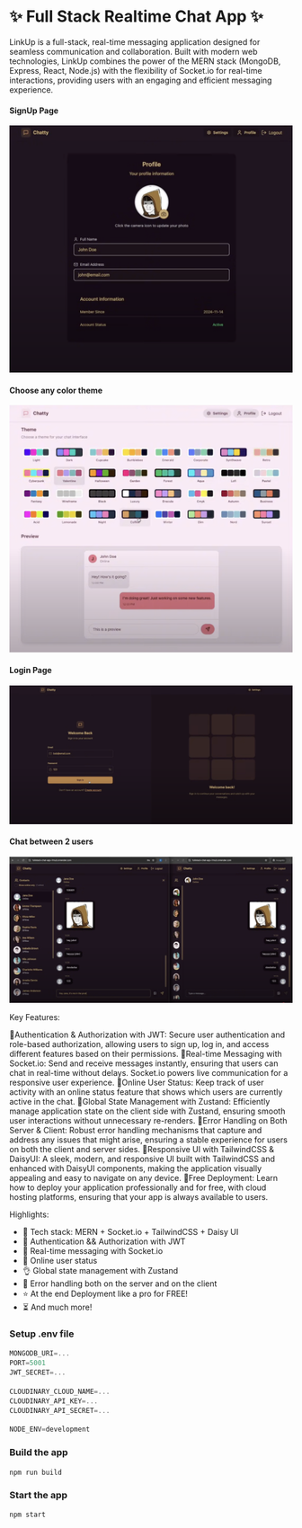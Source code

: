 # ✨ Full Stack Realtime Chat App ✨

LinkUp is a full-stack, real-time messaging application designed for seamless communication and collaboration. Built with modern web technologies, LinkUp combines the power of the MERN stack (MongoDB, Express, React, Node.js) with the flexibility of Socket.io for real-time interactions, providing users with an engaging and efficient messaging experience.

#### SignUp Page
![Sign Up Page](/frontend/public/Screenshot%201.png)

#### Choose any color theme
![Choose any theme](/frontend/public/Screenshot%202.png)

#### Login Page
![Login Page](/frontend/public/Screenshot%203.png)

#### Chat between 2 users
![Chat between 2 users](/frontend/public/Screenshot%204.png)



Key Features:

🔹Authentication & Authorization with JWT: Secure user authentication and role-based authorization, allowing users to sign up, log in, and access different features based on their permissions.
🔹Real-time Messaging with Socket.io: Send and receive messages instantly, ensuring that users can chat in real-time without delays. Socket.io powers live communication for a responsive user experience.
🔹Online User Status: Keep track of user activity with an online status feature that shows which users are currently active in the chat.
🔹Global State Management with Zustand: Efficiently manage application state on the client side with Zustand, ensuring smooth user interactions without unnecessary re-renders.
🔹Error Handling on Both Server & Client: Robust error handling mechanisms that capture and address any issues that might arise, ensuring a stable experience for users on both the client and server sides.
🔹Responsive UI with TailwindCSS & DaisyUI: A sleek, modern, and responsive UI built with TailwindCSS and enhanced with DaisyUI components, making the application visually appealing and easy to navigate on any device.
🔹Free Deployment: Learn how to deploy your application professionally and for free, with cloud hosting platforms, ensuring that your app is always available to users.

Highlights:

- 🌟 Tech stack: MERN + Socket.io + TailwindCSS + Daisy UI
- 🎃 Authentication && Authorization with JWT
- 👾 Real-time messaging with Socket.io
- 🚀 Online user status
- 👌 Global state management with Zustand
- 🐞 Error handling both on the server and on the client
- ⭐ At the end Deployment like a pro for FREE!
- ⏳ And much more!

### Setup .env file

```js
MONGODB_URI=...
PORT=5001
JWT_SECRET=...

CLOUDINARY_CLOUD_NAME=...
CLOUDINARY_API_KEY=...
CLOUDINARY_API_SECRET=...

NODE_ENV=development
```

### Build the app

```shell
npm run build
```

### Start the app

```shell
npm start
```
